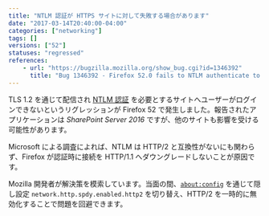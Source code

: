 ```yaml
---
title: "NTLM 認証が HTTPS サイトに対して失敗する場合があります"
date: "2017-03-14T20:40:00-04:00"
categories: ["networking"]
tags: []
versions: ["52"]
statuses: "regressed"
references:
    - url: "https://bugzilla.mozilla.org/show_bug.cgi?id=1346392"
      title: "Bug 1346392 - Firefox 52.0 fails to NTLM authenticate to SharePoint Server 2016 sites over TLS 1.2"
---
```

TLS 1.2 を通じて配信され [NTLM 認証](https://ja.wikipedia.org/wiki/NT_LAN_Manager) を必要とするサイトへユーザーがログインできないというリグレッションが Firefox 52 で発生しました。報告されたアプリケーションは *SharePoint Server 2016* ですが、他のサイトも影響を受ける可能性があります。

Microsoft による調査によれば、NTLM は HTTP/2 と互換性がないにも関わらず、Firefox が認証時に接続を HTTP/1.1 へダウングレードしないことが原因です。

Mozilla 開発者が解決策を模索しています。当面の間、[`about:config`](https://support.mozilla.org/t5/Manage-preferences-and-add-ons/Firefox-%E3%81%AE-Configuration-Editor/ta-p/33503) を通じて隠し設定 `network.http.spdy.enabled.http2` を切り替え、HTTP/2 を一時的に無効化することで問題を回避できます。
